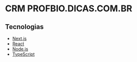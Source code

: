 # CRM PROFBIO.DICAS.COM.BR

## Tecnologias

- [Next.js](https://nextjs.org/)
- [React](https://reactjs.org/)
- [Node.js](https://nodejs.org/en/)
- [TypeScript](https://www.typescriptlang.org/)
